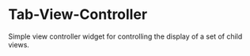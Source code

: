 Tab-View-Controller
===================

Simple view controller widget for controlling the display of a set of child views.
